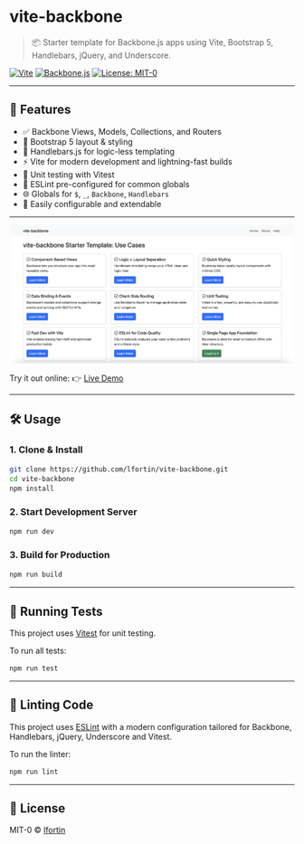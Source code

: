 # vite-backbone

> 📦 Starter template for Backbone.js apps using Vite, Bootstrap 5, Handlebars, jQuery, and Underscore.

[![Vite](https://img.shields.io/badge/Vite-^7.0-blueviolet?logo=vite)](https://vitejs.dev/)
[![Backbone.js](https://img.shields.io/badge/Backbone.js-^1.6-blue?logo=javascript)](https://backbonejs.org/)
[![License: MIT-0](https://img.shields.io/badge/License-MIT--0-yellow.svg)](LICENSE)

---

## 🚀 Features

- ✅ Backbone Views, Models, Collections, and Routers
- 🎨 Bootstrap 5 layout & styling
- 📝 Handlebars.js for logic-less templating
- ⚡ Vite for modern development and lightning-fast builds
- 🧪 Unit testing with Vitest
- 📏 ESLint pre-configured for common globals
- 🌐 Globals for `$`, `_`, `Backbone`, `Handlebars`
- 🔧 Easily configurable and extendable

---

[![vite-backbone screenshot](https://github.com/lfortin/vite-backbone/blob/main/public/screenshot.png?raw=true)](https://github.com/lfortin/vite-backbone/blob/main/public/screenshot.png?raw=true)

Try it out online:
👉 [Live Demo](https://github.stackblitz.com/lfortin/vite-backbone)

---

## 🛠️ Usage

### 1. Clone & Install

```bash
git clone https://github.com/lfortin/vite-backbone.git
cd vite-backbone
npm install
```

### 2. Start Development Server

```bash
npm run dev
```

### 3. Build for Production

```bash
npm run build
```

---

## 🧪 Running Tests

This project uses [Vitest](https://vitest.dev/) for unit testing.

To run all tests:

```bash
npm run test
```

---

## 📏 Linting Code

This project uses [ESLint](https://eslint.org/) with a modern configuration tailored for Backbone, Handlebars, jQuery, Underscore and Vitest.

To run the linter:

```bash
npm run lint
```

---

## 📄 License

MIT-0 © [lfortin](https://github.com/lfortin)
